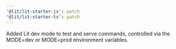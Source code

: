 ```yaml
---
'@lit/lit-starter-js': patch
'@lit/lit-starter-ts': patch
---
```


Added Lit dev mode to test and serve commands, controlled via the MODE=dev or MODE=prod environment variables.
